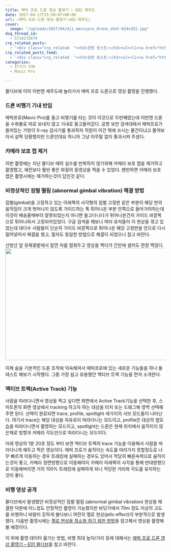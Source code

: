```yaml
---
title: 매빅 프로 드론 영상 촬영기 – E02 제주도
date: 2017-04-17T15:50:07+00:00
url: /매빅-프로-드론-영상-촬영기-e02-제주도/
cover:
  image: "/uploads/2017/04/dji_mavicpro_drone_shot-624x351.jpg"
dsq_thread_id:
  - 5734272079
crp_related_posts:
  - '<div class="crp_related  "><h3>관련 포스트:</h3><ul><li><a href="https://www.letmecompile.com/verify-domain-setting-changes/"     class="post-701"><span class="crp_title">도메인 설정 변경 확인 명령어</span></a></li><li><a href="https://www.letmecompile.com/shotcut-linux-server-video-generation/"     class="post-753"><span class="crp_title">Shotcut을 이용하여 리눅스 서버에서 템플릿 기반의 동영상 만들기</span></a></li><li><a href="https://www.letmecompile.com/mac-app-recommendation-for-developer/"     class="post-836"><span class="crp_title">개발자를 위한 필수 맥 앱(Mac App) 10선</span></a></li><li><a href="https://www.letmecompile.com/api-auth-jwt-jwk-explained/"     class="post-800"><span class="crp_title">API 서버 인증을 위한 JWT와 JWK 이해하기</span></a></li><li><a href="https://www.letmecompile.com/ubuntu-jvm-segmetation-fault-kernel-update/"     class="post-732"><span class="crp_title">우분투 JVM Segmetation Fault 버그 해결 및 커널 업데이트 방법</span></a></li></ul><div class="crp_clear"></div></div>'
crp_related_posts_feed:
  - '<div class="crp_related  "><h3>관련 포스트:</h3><ul><li><a href="https://www.letmecompile.com/verify-domain-setting-changes/"     class="post-701"><span class="crp_title">도메인 설정 변경 확인 명령어</span></a></li><li><a href="https://www.letmecompile.com/shotcut-linux-server-video-generation/"     class="post-753"><span class="crp_title">Shotcut을 이용하여 리눅스 서버에서 템플릿 기반의 동영상 만들기</span></a></li><li><a href="https://www.letmecompile.com/mac-app-recommendation-for-developer/"     class="post-836"><span class="crp_title">개발자를 위한 필수 맥 앱(Mac App) 10선</span></a></li><li><a href="https://www.letmecompile.com/api-auth-jwt-jwk-explained/"     class="post-800"><span class="crp_title">API 서버 인증을 위한 JWT와 JWK 이해하기</span></a></li><li><a href="https://www.letmecompile.com/ubuntu-jvm-segmetation-fault-kernel-update/"     class="post-732"><span class="crp_title">우분투 JVM Segmetation Fault 버그 해결 및 커널 업데이트 방법</span></a></li></ul><div class="crp_clear"></div></div>'
categories:
  - IT기기 리뷰
  - Mavic Pro

---
```

몰디브에 이어 이번엔 제주도에 놀러가서 매빅 프로 드론으로 영상 촬영을 진행했다.

### 드론 비행기 기내 반입

매빅프로(Mavic Pro)를 들고 비행기를 타는 것이 이것으로 두번째였는데 이번엔 드론을 수화물로 따로 보내지 않고 기내로 들고들어갔다. 공항 보안 검색대에서 매빅프로가 들어있는 가방이 X-ray 검사기를 통과하자 직원이 이건 뭐에 쓰시는 물건이냐고 물어보아서 살짝 당황했지만 드론인데요 하니까 그냥 아무말 없이 통과시켜 주셨다.

### 카메라 보호 캡 제거

이번 촬영에는 지난 몰디브 때의 실수를 반복하지 않기위해 카메라 보호 캡을 제거하고 촬영했고, 예전보다 훨씬 좋은 화질의 동영상을 찍을 수 있었다. 왠만하면 카메라 보호 캡은 촬영시에는 제거하는것이 답인것 같다.

### 비정상적인 짐벌 떨림 (abnormal gimbal vibration) 해결 방법

짐벌(gimbal)을 고정하고 있는 아래쪽의 사각형의 짐벌 고정판 같은 부분이 해당 판의 움직임이 크게 벗어나지 않도록 가이드하는 툭 튀어나온 부분 안쪽으로 들어가야하는데 이것이 배송올때부터 잘못되었는지 아니면 들고다니다가 튀어나온건지 가이드 바깥쪽으로 튀어나와서 고정되어있었다. 구글 검색을 해보니 여러 유저들이 이 현상을 겪고 있었는데 대다수 사람들이 단순히 가이드 바깥쪽으로 튀어나온 해당 고정판을 안으로 다시 밀어넣어서 해결을 했고, 필자도 동일한 방법으로 해결이 되었으니 참고 바란다.

산방산 앞 유채꽃밭에서 잠깐 차를 멈춰두고 영상을 찍다가 간만에 셀카도 한장 찍었다.  
[<img loading="lazy" src="/uploads/2017/04/dji_mavicpro_drone_shot-1024x576.jpg" alt="" width="625" height="352" class="alignnone size-large wp-image-656" srcset="https://www.letmecompile.com/wp/wp-content/uploads/2017/04/dji_mavicpro_drone_shot-1024x576.jpg 1024w, https://www.letmecompile.com/wp/wp-content/uploads/2017/04/dji_mavicpro_drone_shot-300x169.jpg 300w, https://www.letmecompile.com/wp/wp-content/uploads/2017/04/dji_mavicpro_drone_shot-768x432.jpg 768w, https://www.letmecompile.com/wp/wp-content/uploads/2017/04/dji_mavicpro_drone_shot-624x351.jpg 624w, https://www.letmecompile.com/wp/wp-content/uploads/2017/04/dji_mavicpro_drone_shot.jpg 1600w" sizes="(max-width: 625px) 100vw, 625px" />][1]

이제 슬슬 기본적인 드론 조작에 익숙해져서 매빅프로에 있는 새로운 기능들을 하나 둘 테스트 해보기 시작했다. 그중 가장 쉽고 유용했던 액티브 트랙 기능을 먼저 소개한다.

### 액티브 트랙(Active Track) 기능

사람을 따라다니면서 영상을 찍고 싶다면 화면에서 Active Track기능을 선택한 후, 스마트폰의 화면 영상에서 tracking 하고자 하는 대상을 터치 또는 드래그해 영역 선택해주면 된다. 선택이 완료되면 trace, profile, spotlight 세가지의 서브 모드들이 나타난다. 여기서 trace는 해당 대상을 자유로이 따라다니는 모드이고, profile은 대상의 옆모습을 따라다니면서 촬영하는 모드이고, spotlight는 드론은 현재 위치에서 움직이지 않은채로 방향과 카메라 각도만으로 따라다니는 모드이다.

아래 영상의 1분 20초 정도 부터 보면 액티브 트랙의 trace 기능을 이용해서 사람을 따라다니게 해두고 찍은 영상이다. 매빅 프로가 움직이는 속도를 따라가지 못할정도로 너무 빠르게 이동하는 경우 트래킹에 실패하는 경우도 있어서 적당히 빠른속력으로 움직이는것이 좋고, 카메라 정면방향으로 이동해야지 카메라 아래쪽의 사각을 통해 반대방향으로 이동해버리면 거의 100% 트래킹에 실패하게 되니 적당한 거리와 각도를 유지하는 것이 좋다.



### 비행 영상 공개

몰디브에서 발생했던 비정상적인 짐벌 떨림 (abnormal gimbal vibration) 현상을 해결한 덕분에 어느정도 안정적인 촬영이 가능했지만 바닷가에서 70m 정도 이상의 고도를 비행하니 바람이 강하게 불다보니 여전히 젤로 현상(jello effect)이 부분적으로 발생했다. 다음번 촬영시에는 [젤로 현상을 최소화 하기 위한 방법][2]을 참고해서 영상을 촬영해 볼 예정이다.



이 외에 촬영 데이터 옮기는 방법, 비행 최대 높이/거리 등에 대해서는 [매빅 프로 드론 영상 촬영기 &#8211; E01 몰디브][3]를 참고 바란다.

 [1]: /uploads/2017/04/dji_mavicpro_drone_shot.jpg
 [2]: http://www.dronestarting.com/jelloeffect
 [3]: /매빅-프로-드론-영상-촬영기-e01-몰디브